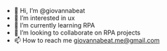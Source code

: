 - 👋 Hi, I’m @giovannabeat
- 👀 I’m interested in ux
- 🌱 I’m currently learning RPA
- 💞️ I’m looking to collaborate on RPA projects
- 📫 How to reach me giovannabeat.me@gmail.com

<!---
giovannabeat/giovannabeat is a ✨ special ✨ repository because its `README.md` (this file) appears on your GitHub profile.
You can click the Preview link to take a look at your changes.
--->
